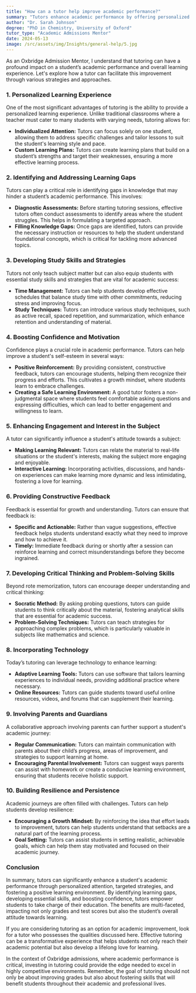 ```yaml
---
title: "How can a tutor help improve academic performance?"
summary: "Tutors enhance academic performance by offering personalized learning, individualized attention, and tailored strategies to address specific student needs."
author: "Dr. Sarah Johnson"
degree: "PhD in Chemistry, University of Oxford"
tutor_type: "Academic Admissions Mentor"
date: 2024-05-13
image: /src/assets/img/Insights/general-help/5.jpg
---
```


As an Oxbridge Admission Mentor, I understand that tutoring can have a profound impact on a student’s academic performance and overall learning experience. Let's explore how a tutor can facilitate this improvement through various strategies and approaches.

### 1. Personalized Learning Experience

One of the most significant advantages of tutoring is the ability to provide a personalized learning experience. Unlike traditional classrooms where a teacher must cater to many students with varying needs, tutoring allows for:

- **Individualized Attention:** Tutors can focus solely on one student, allowing them to address specific challenges and tailor lessons to suit the student's learning style and pace.
- **Custom Learning Plans:** Tutors can create learning plans that build on a student’s strengths and target their weaknesses, ensuring a more effective learning process.

### 2. Identifying and Addressing Learning Gaps

Tutors can play a critical role in identifying gaps in knowledge that may hinder a student’s academic performance. This involves:

- **Diagnostic Assessments:** Before starting tutoring sessions, effective tutors often conduct assessments to identify areas where the student struggles. This helps in formulating a targeted approach.
- **Filling Knowledge Gaps:** Once gaps are identified, tutors can provide the necessary instruction or resources to help the student understand foundational concepts, which is critical for tackling more advanced topics.

### 3. Developing Study Skills and Strategies

Tutors not only teach subject matter but can also equip students with essential study skills and strategies that are vital for academic success:

- **Time Management:** Tutors can help students develop effective schedules that balance study time with other commitments, reducing stress and improving focus.
- **Study Techniques:** Tutors can introduce various study techniques, such as active recall, spaced repetition, and summarization, which enhance retention and understanding of material.

### 4. Boosting Confidence and Motivation

Confidence plays a crucial role in academic performance. Tutors can help improve a student's self-esteem in several ways:

- **Positive Reinforcement:** By providing consistent, constructive feedback, tutors can encourage students, helping them recognize their progress and efforts. This cultivates a growth mindset, where students learn to embrace challenges.
- **Creating a Safe Learning Environment:** A good tutor fosters a non-judgmental space where students feel comfortable asking questions and expressing difficulties, which can lead to better engagement and willingness to learn.

### 5. Enhancing Engagement and Interest in the Subject

A tutor can significantly influence a student's attitude towards a subject:

- **Making Learning Relevant:** Tutors can relate the material to real-life situations or the student's interests, making the subject more engaging and enjoyable.
- **Interactive Learning:** Incorporating activities, discussions, and hands-on experiences can make learning more dynamic and less intimidating, fostering a love for learning.

### 6. Providing Constructive Feedback

Feedback is essential for growth and understanding. Tutors can ensure that feedback is:

- **Specific and Actionable:** Rather than vague suggestions, effective feedback helps students understand exactly what they need to improve and how to achieve it.
- **Timely:** Immediate feedback during or shortly after a session can reinforce learning and correct misunderstandings before they become ingrained.

### 7. Developing Critical Thinking and Problem-Solving Skills

Beyond rote memorization, tutors can encourage deeper understanding and critical thinking:

- **Socratic Method:** By asking probing questions, tutors can guide students to think critically about the material, fostering analytical skills that are essential for academic success.
- **Problem-Solving Techniques:** Tutors can teach strategies for approaching complex problems, which is particularly valuable in subjects like mathematics and science.

### 8. Incorporating Technology

Today’s tutoring can leverage technology to enhance learning:

- **Adaptive Learning Tools:** Tutors can use software that tailors learning experiences to individual needs, providing additional practice where necessary.
- **Online Resources:** Tutors can guide students toward useful online resources, videos, and forums that can supplement their learning.

### 9. Involving Parents and Guardians

A collaborative approach involving parents can further support a student's academic journey:

- **Regular Communication:** Tutors can maintain communication with parents about their child’s progress, areas of improvement, and strategies to support learning at home.
- **Encouraging Parental Involvement:** Tutors can suggest ways parents can assist with homework or create a conducive learning environment, ensuring that students receive holistic support.

### 10. Building Resilience and Persistence

Academic journeys are often filled with challenges. Tutors can help students develop resilience:

- **Encouraging a Growth Mindset:** By reinforcing the idea that effort leads to improvement, tutors can help students understand that setbacks are a natural part of the learning process.
- **Goal Setting:** Tutors can assist students in setting realistic, achievable goals, which can help them stay motivated and focused on their academic journey.

### Conclusion

In summary, tutors can significantly enhance a student's academic performance through personalized attention, targeted strategies, and fostering a positive learning environment. By identifying learning gaps, developing essential skills, and boosting confidence, tutors empower students to take charge of their education. The benefits are multi-faceted, impacting not only grades and test scores but also the student’s overall attitude towards learning.

If you are considering tutoring as an option for academic improvement, look for a tutor who possesses the qualities discussed here. Effective tutoring can be a transformative experience that helps students not only reach their academic potential but also develop a lifelong love for learning.

In the context of Oxbridge admissions, where academic performance is critical, investing in tutoring could provide the edge needed to excel in highly competitive environments. Remember, the goal of tutoring should not only be about improving grades but also about fostering skills that will benefit students throughout their academic and professional lives.
    
